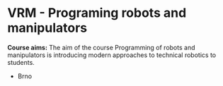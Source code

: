 # VRM - Programing robots and manipulators

__Course aims:__ The aim of the course Programming of robots and manipulators is introducing modern approaches to technical robotics to students. 

- Brno
